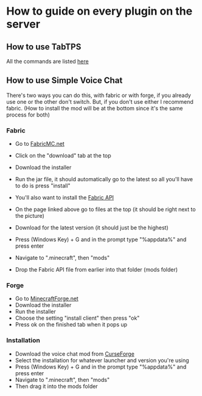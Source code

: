 # How to guide on every plugin on the server

## How to use TabTPS

All the commands are listed [here](https://www.spigotmc.org/resources/tabtps-1-8-8-1-18-show-tps-mspt-and-more-in-the-tab-menu.82528/)

## How to use Simple Voice Chat

There's two ways you can do this, with fabric or with forge,
if you already use one or the other don't switch. But, if you don't use either I recommend fabric.
(How to install the mod will be at the bottom since it's the same process for both)

### Fabric

- Go to [FabricMC.net](https://fabricmc.net/)
- Click on the "download" tab at the top
- Download the installer
- Run the jar file, it should automatically go to the latest so all you'll have to do is press "install"
- You'll also want to install the [Fabric API](https://www.curseforge.com/minecraft/mc-mods/fabric-api)
- On the page linked above go to files at the top (it should be right next to the picture)
- Download for the latest version (it should just be the highest)

- Press (Windows Key) + G and in the prompt type "%appdata%" and press enter
- Navigate to ".minecraft", then "mods"
- Drop the Fabric API file from earlier into that folder (mods folder)

### Forge

- Go to [MinecraftForge.net](https://files.minecraftforge.net/net/minecraftforge/forge/)
- Download the installer 
- Run the installer
- Choose the setting "install client" then press "ok"
- Press ok on the finished tab when it pops up

### Installation

- Download the voice chat mod from [CurseForge](https://www.curseforge.com/minecraft/mc-mods/simple-voice-chat/files)
- Select the installation for whatever launcher and version you're using
- Press (Windows Key) + G and in the prompt type "%appdata%" and press enter
- Navigate to ".minecraft", then "mods"
- Then drag it into the mods folder
